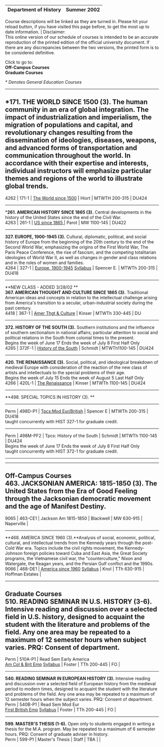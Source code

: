   **Department of History** | **Summer 2002**  
---|---  
Course descriptions will be linked as they are turned in.  Please hit your
reload button, if you have visited this page before, to get the most up to
date information. | Disclaimer:  
This online version of our schedule of courses is intended to be an accurate
reproduction of the printed edition of the official university document.   If
there are any discrepancies between the two versions, the printed form is to
be considered definitive.  
  
Click to go to:  
**Off-Campus Courses**  
**Graduate Courses**

_* Denotes General Education Courses_  


* * *

  
***171. THE WORLD SINCE 1500 (3).** The human community in an era of global
integration. The impact of industrialization and imperialism, the migration of
populations and capital, and revolutionary changes resulting from the
dissemination of ideologies, diseases, weapons, and advanced forms of
transportation and communication throughout the world. In accordance with
their expertise and interests, individual instructors will emphasize
particular themes and regions of the world to illustrate global trends.  
---  
4262 | 171-1 | [The World since 1500](171ph.htm) | Hiort | MTWTH  200-315 |
DU424  
  
* * *

  
***261. AMERICAN HISTORY SINCE 1865 (3).** Central developments in the history
of the United States since the end of the Civil War.  
4263 | 261-1 | [US since 1865 ](261jp.htm) | Parot | MW 1100-145 | DU422  
  
* * *

  
**327\. EUROPE, 1900-1945 (3).** Cultural, diplomatic, political, and social
history of Europe from the beginning of the 20th century to the end of the
Second World War, emphasizing the origins of the First World War, The Paris
Peace Conference, the rise of fascism, and the competing totalitarian
ideologies of World War II, as well as changes in gender and class relations
and in the roles of women and families.  
4264 | 327-1 | [Europe, 1900-1945](327es.htm)    [Syllabus](327syl.htm) |
Spencer E. | MTWTh 200-315  | DU418  
  
* * *

  
**NEW CLASS \- ADDED 3/28/02  **  
**367\. AMERICAN THOUGHT AND CULTURE SINCE 1865 (3).** Traditional American
ideas and concepts in relation to the intellectual challenge arising from
America's transition to a secular, urban-industrial society during the past
century.  
4418 | 367-1 | [Amer Thgt & Culture](367sk.htm) | Kinser | MTWTh 330-445  | DU  
  
* * *

  
**372\. HISTORY OF THE SOUTH (3).** Southern institutions and the influence of
southern sectionalism in national affairs; particular attention to social and
political relations in the South from colonial times to the present.  
Begins the week of June 17        Ends the week of July 8
First Half Only  
4265 | 372F-1 | [History of the South](372js.htm) | Schmidt | MTWTh1100-145 |
DU424  
  
* * *

  
**420\. THE RENAISSANCE (3).** Social, political, and ideological breakdown of
medieval Europe with consideration of the reaction of the new class of artists
and intellectuals to the special problems of their age.  
Begins the week of July 15        Ends the week of August 5
Last Half Only  
4266 | 420L-1 | [The Renaissance](420sk.htm) | Kinser | MTWTh 1100-145  |
DU424  
  
* * *

  
**498\. SPECIAL TOPICS IN HISTORY (3).  **  
  
* * *  
  
Perm | 498D-P1 | [Tpcs:Mod Eur/British](498es.htm) | Spencer E | MTWTh
200-315  | DU418  
taught concurrently with HIST 327-1 for graduate credit.  

* * *  
  
Perm | 498M-PF2 | Tpcs: History of the South | Schmidt | MTWTh  1100-145  |
DU424  
Begins the week of June 17        Ends the week of July 8
First Half Only  
taught concurrently with HIST 372-1 for graduate credit.  

* * *  
  
* * *

  
**Off-Campus Courses**  
  **463\. JACKSONIAN AMERICA: 1815-1850 (3).** The United States from the Era
of Good Feeling through the Jacksonian democratic movement and the age of
Manifest Destiny.  
---  
9065 | 463-CE1  | Jackson Am 1815-1850 | Blackwell | MW 630-915 | Naperville |  
  
* * *

  
**468\. AMERICA SINCE 1960   (3).**Analysis of social, economic, political,
cultural, and intellectual trends from the Kennedy years through the post-Cold
War era. Topics include the civil rights movement, the Kennedy-Johnson foreign
policies toward Cuba and East Asia, the Great Society programs, the Vietnamese
civil war, the "counterculture," Nixon and Watergate, the Reagan years, and
the Persian Gulf conflict and the 1990s.  
9066 | 468-DE1 | [America since 1960](468pk.htm)
[Syllabus](http://www.niu.edu/~td0pxk1/Home.htm) | Knol | TTh 630-915 |
Hoffman Estates  |  
  
* * *

  
**Graduate Courses**  
  **510\. READING SEMINAR IN U.S. HISTORY (3-6).** Intensive reading and
discussion over a selected field in U.S. history, designed to acquaint the
student with the literature and problems of the field. Any one area may be
repeated to a maximum of 12 semester hours when subject varies. PRQ: Consent
of department.  
---  
Perm | 510A-P1  | Read Sem Early America  
[Am Col & Brit Emp](510sf.htm)      [Syllabus](syl510.htm) | Foster | TTh
200-445 | FO |  
  
* * *

  
**540\. READING SEMINAR IN EUROPEAN HISTORY (3).** Intensive reading and
discussion over a selected field of European history from the medieval period
to modern times, designed to acquaint the student with the literature and
problems of the field. Any one area may be repeated to a maximum of 12
semester hours when the subject varies. PRQ: Consent of department.  
Perm | 540B-P1 | Read Sem Mod Eur  
[First British Emp](540sf.htm)         [Syllabus](syl510.htm) | Foster | TTh
200-445 | FO |  
  
* * *

  
**599\. MASTER'S THESIS (1-6).** Open only to students engaged in writing a
thesis for the M.A. program. May be repeated to a maximum of 6 semester hours.
PRQ: Consent of graduate adviser in history.  
Perm | 599-P1 | Master's Thesis | Staff | TBA |  |

